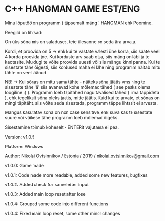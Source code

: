 # C++ HANGMAN GAME   EST/ENG

Minu lõputöö on programm ( täpsemalt mäng ) HANGMAN ehk Poomine.

Reegild on lihtsad:

On üks sõna mis on saladuses, teie ülesanne on seda ära arvata.

Kordi, et proovida on 5 ->  ehk kui te vastate valesti ühe korra,
siis saate veel 4 korda proovida jne. Kui korduste arv saab otsa,
siis mäng on läbi ja te kaotasite.
Muidugi te võite proovida uuesti või siis mängu kinni panna.
Kui te sisestate tähe õigesti, siis kordused maha ei lähe ning programm
näitab mitu tähte on veel jäänud.

NB! -> Kui sõnas on mitu sama tähte - näiteks sõna jäätis vms ning te sisestate 
tähe 'ä' siis avanevad kohe mõlemad tähed ( see peaks olema loogiline :) ).
Programm loeb täpitähed nagu tavalised tähed ( ilma täppideta ), ehk tegelikult
sõna oleks jaatis, mitte jäätis. Kuid kui te arvate, et sõnas on mingi täpitäht, siis
võite seda sisestada, programm täppe lihtsalt ei arvesta.

Mängus kasutatav sõna on non case sensitive, ehk suva kas te sisestate suure või väikese
tähe programm loeb mõlemad õigeks.

Sisestamine toimub koheselt - ENTERit vajutama ei pea.


Version: v1.0.5

Platform: Windows

Author: Nikolai Ovtsinnikov  / Estonia / 2019 / nikolai.ovtsinnikov@gmail.com

v1.0.0: Game made

v1.0.1: Code made more readable, added some new features, bugfixes

v1.0.2: Added check for same letter input

v1.0.3: Added main loop reset after lose

v1.0.4: Grouped some code into different functions

v1.0.4: Fixed main loop reset, some other minor changes
